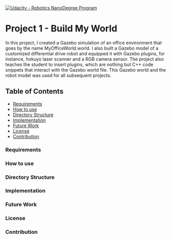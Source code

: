 [![Udacity - Robotics NanoDegree Program](https://s3-us-west-1.amazonaws.com/udacity-robotics/Extra+Images/RoboND_flag.png)](https://classroom.udacity.com/nanodegrees/nd209/dashboard/overview)

# Project 1 - Build My World

In this project, I created a Gazebo simulation of an office environment that goes by the name MyOfficeWorld.world. I also built a Gazebo model of a customized differential drive robot and equipped it with Gazebo plugins, for instance, hokuyo laser scanner and a RGB camera sensor. The project also teaches the student to insert plugins, which are nothing but C++ code snippets that interact with the Gazebo world file. This Gazebo world and the robot model was used for all subsequent projects.

## Table of Contents

   * [Requirements](#requirements)
   * [How to use](#how-to-use)
   * [Directory Structure](#directory-structure)
   * [Implementation](#implementation)
   * [Future Work](#future-work)
   * [License](#license)
   * [Contribution](#contribution)

### Requirements

### How to use

### Directory Structure

### Implementation

### Future Work

### License

### Contribution
